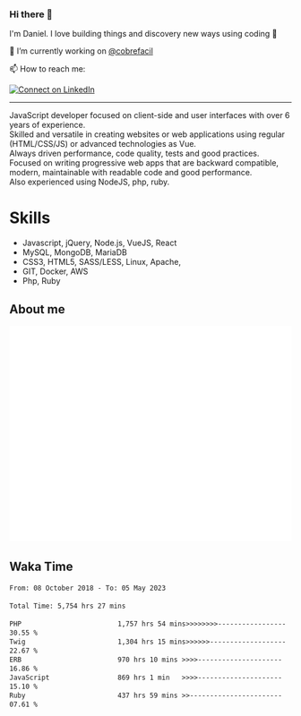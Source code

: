 ### Hi there 👋

I'm Daniel. I love building things and discovery new ways using coding :raised_hands: 

🔭 I’m currently working on [@cobrefacil](https://www.cobrefacil.com.br/)

📫 How to reach me:

[![Connect on LinkedIn](https://img.shields.io/badge/--linkedin?label=LinkedIn&logo=LinkedIn&style=social)](https://www.linkedin.com/in/daniel-cerverizzo/)

---

JavaScript developer focused on client-side and user interfaces with over 6 years of experience.  
Skilled and versatile in creating websites or web applications using regular (HTML/CSS/JS) or advanced technologies as Vue.  
Always driven performance, code quality, tests and good practices.  
 Focused on writing progressive web apps that are backward compatible, modern, maintainable with readable code and good performance.  
Also experienced using NodeJS, php, ruby. 


# Skills

 - Javascript, jQuery, Node.js, VueJS, React
 - MySQL, MongoDB, MariaDB    
 - CSS3, HTML5, SASS/LESS,  Linux, Apache,
 - GIT, Docker, AWS
 - Php, Ruby

## About me

![Metrics](/github-metrics.svg)

## Waka Time

<!--START_SECTION:waka-->

```text
From: 08 October 2018 - To: 05 May 2023

Total Time: 5,754 hrs 27 mins

PHP                        1,757 hrs 54 mins>>>>>>>>-----------------   30.55 %
Twig                       1,304 hrs 15 mins>>>>>>-------------------   22.67 %
ERB                        970 hrs 10 mins >>>>---------------------   16.86 %
JavaScript                 869 hrs 1 min   >>>>---------------------   15.10 %
Ruby                       437 hrs 59 mins >>-----------------------   07.61 %
```

<!--END_SECTION:waka-->

